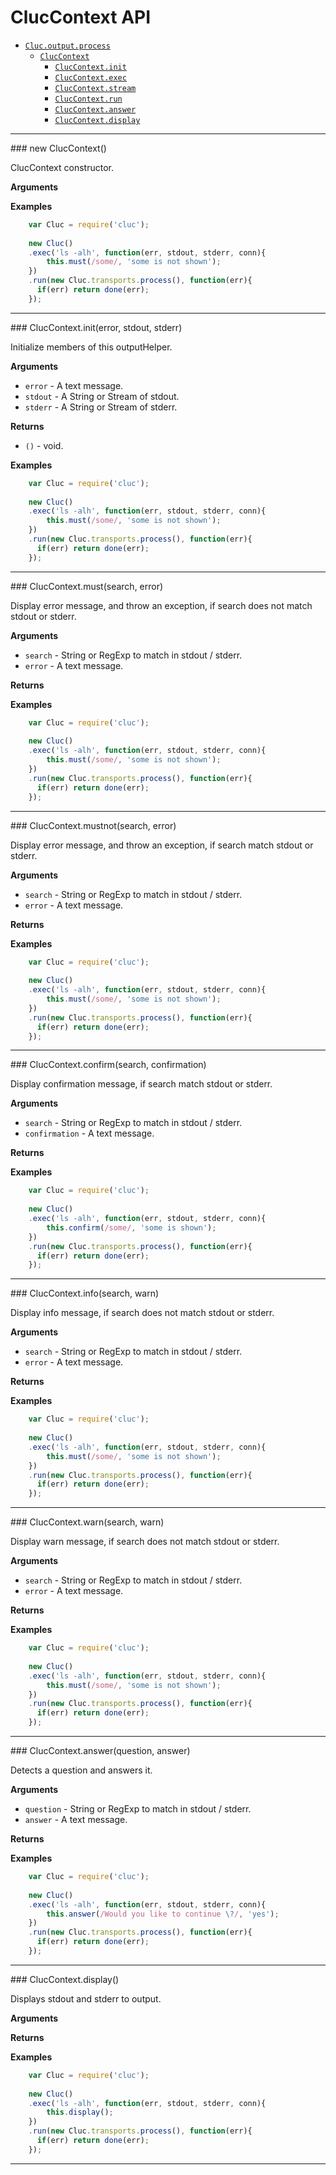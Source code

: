 # ClucContext API

* [`Cluc.output.process`]()
    * [`ClucContext`](#ClucSsh)
        * [`ClucContext.init`](#init)
        * [`ClucContext.exec`](#exec)
        * [`ClucContext.stream`](#stream)
        * [`ClucContext.run`](#run)
        * [`ClucContext.answer`](#answer)
        * [`ClucContext.display`](#display)

---------------------------------------

<a name="ClucContext" />
### new ClucContext()

ClucContext constructor.

__Arguments__


__Examples__

```js
    var Cluc = require('cluc');
    
    new Cluc()
    .exec('ls -alh', function(err, stdout, stderr, conn){
        this.must(/some/, 'some is not shown');
    })
    .run(new Cluc.transports.process(), function(err){
      if(err) return done(err);
    });
```

---------------------------------------


<a name="ClucContext.init" />
### ClucContext.init(error, stdout, stderr)

Initialize members of this outputHelper.

__Arguments__

* `error` - A text message.
* `stdout` - A String or Stream of stdout.
* `stderr` - A String or Stream of stderr.

__Returns__

* `()` - void.

__Examples__

```js
    var Cluc = require('cluc');
    
    new Cluc()
    .exec('ls -alh', function(err, stdout, stderr, conn){
        this.must(/some/, 'some is not shown');
    })
    .run(new Cluc.transports.process(), function(err){
      if(err) return done(err);
    });
```

---------------------------------------


<a name="ClucContext.must" />
### ClucContext.must(search, error)

Display error message, and throw an exception,
if search does not match stdout or stderr.

__Arguments__

* `search` - String or RegExp to match in stdout / stderr.
* `error` - A text message.

__Returns__


__Examples__

```js
    var Cluc = require('cluc');
    
    new Cluc()
    .exec('ls -alh', function(err, stdout, stderr, conn){
        this.must(/some/, 'some is not shown');
    })
    .run(new Cluc.transports.process(), function(err){
      if(err) return done(err);
    });
```

---------------------------------------


<a name="ClucContext.mustnot" />
### ClucContext.mustnot(search, error)

Display error message, and throw an exception,
if search match stdout or stderr.

__Arguments__

* `search` - String or RegExp to match in stdout / stderr.
* `error` - A text message.

__Returns__


__Examples__

```js
    var Cluc = require('cluc');
    
    new Cluc()
    .exec('ls -alh', function(err, stdout, stderr, conn){
        this.must(/some/, 'some is not shown');
    })
    .run(new Cluc.transports.process(), function(err){
      if(err) return done(err);
    });
```

---------------------------------------


<a name="ClucContext.confirm" />
### ClucContext.confirm(search, confirmation)

Display confirmation message,
if search match stdout or stderr.

__Arguments__

* `search` - String or RegExp to match in stdout / stderr.
* `confirmation` - A text message.

__Returns__


__Examples__

```js
    var Cluc = require('cluc');
    
    new Cluc()
    .exec('ls -alh', function(err, stdout, stderr, conn){
        this.confirm(/some/, 'some is shown');
    })
    .run(new Cluc.transports.process(), function(err){
      if(err) return done(err);
    });
```

---------------------------------------


<a name="ClucContext.warn" />
### ClucContext.info(search, warn)

Display info message,
if search does not match stdout or stderr.

__Arguments__

* `search` - String or RegExp to match in stdout / stderr.
* `error` - A text message.

__Returns__


__Examples__

```js
    var Cluc = require('cluc');
    
    new Cluc()
    .exec('ls -alh', function(err, stdout, stderr, conn){
        this.must(/some/, 'some is not shown');
    })
    .run(new Cluc.transports.process(), function(err){
      if(err) return done(err);
    });
```

---------------------------------------


<a name="ClucContext.warn" />
### ClucContext.warn(search, warn)

Display warn message,
if search does not match stdout or stderr.

__Arguments__

* `search` - String or RegExp to match in stdout / stderr.
* `error` - A text message.

__Returns__


__Examples__

```js
    var Cluc = require('cluc');
    
    new Cluc()
    .exec('ls -alh', function(err, stdout, stderr, conn){
        this.must(/some/, 'some is not shown');
    })
    .run(new Cluc.transports.process(), function(err){
      if(err) return done(err);
    });
```

---------------------------------------


<a name="ClucContext.answer" />
### ClucContext.answer(question, answer)

Detects a question and answers it.

__Arguments__

* `question` - String or RegExp to match in stdout / stderr.
* `answer` - A text message.

__Returns__


__Examples__

```js
    var Cluc = require('cluc');
    
    new Cluc()
    .exec('ls -alh', function(err, stdout, stderr, conn){
        this.answer(/Would you like to continue \?/, 'yes');
    })
    .run(new Cluc.transports.process(), function(err){
      if(err) return done(err);
    });
```

---------------------------------------


<a name="ClucContext.display" />
### ClucContext.display()

Displays stdout and stderr to output.

__Arguments__


__Returns__


__Examples__

```js
    var Cluc = require('cluc');
    
    new Cluc()
    .exec('ls -alh', function(err, stdout, stderr, conn){
        this.display();
    })
    .run(new Cluc.transports.process(), function(err){
      if(err) return done(err);
    });
```

---------------------------------------
